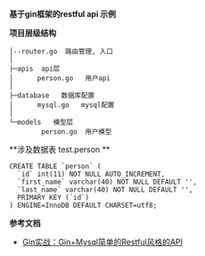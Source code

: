 **基于gin框架的restful api 示例**

**项目层级结构**
```
│--router.go  路由管理, 入口
│
├─apis  api层
│      person.go   用户api
│
├─database   数据库配置
│      mysql.go   mysql配置
│
└─models   模型层
        person.go  用户模型
```

**涉及数据表 test.person **
```
CREATE TABLE `person` (
  `id` int(11) NOT NULL AUTO_INCREMENT,
  `first_name` varchar(40) NOT NULL DEFAULT '',
  `last_name` varchar(40) NOT NULL DEFAULT '',
  PRIMARY KEY (`id`)
) ENGINE=InnoDB DEFAULT CHARSET=utf8;
```

**参考文档**

- [Gin实战：Gin+Mysql简单的Restful风格的API](https://www.jianshu.com/p/a3f63b5da74c)

